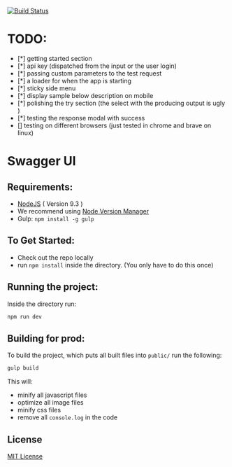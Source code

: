 [![Build Status](http://drone.polygon.io/api/badges/polygon-io/ui-swagger/status.svg)](http://drone.polygon.io/polygon-io/ui-swagger)

# TODO:

- [*] getting started section
- [*] api key (dispatched from the input or the user login)
- [*] passing custom parameters to the test request
- [*] a loader for when the app is starting
- [*] sticky side menu
- [*] display sample below description on mobile
- [*] polishing the try section (the select with the producing output is ugly )
- [*] testing the response modal with success
- [] testing on different browsers (just tested in chrome and brave on linux)

Swagger UI
===

Requirements:
---

- [NodeJS](https://nodejs.org/en/download/) ( Version 9.3 )
 - We recommend using [Node Version Manager](https://github.com/creationix/nvm)
- Gulp: `npm install -g gulp`

To Get Started:
---

- Check out the repo locally
- run `npm install` inside the directory. (You only have to do this once)

Running the project:
---

Inside the directory run:

```bash
npm run dev
```


Building for prod:
---

To build the project, which puts all built files into `public/` run the following:

```bash
gulp build
```

This will:

- minify all javascript files
- optimize all image files
- minify css files
- remove all `console.log` in the code





License
----

[MIT License](http://en.wikipedia.org/wiki/MIT_License)

